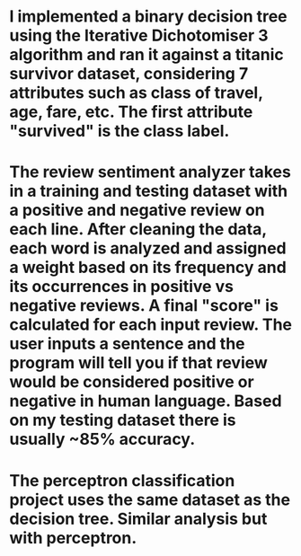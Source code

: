 # I implemented a binary decision tree using the Iterative Dichotomiser 3 algorithm and ran it against a titanic survivor dataset, considering 7 attributes such as class of travel, age, fare, etc. The first attribute "survived" is the class label.

# The review sentiment analyzer takes in a training and testing dataset with a positive and negative review on each line. After cleaning the data, each word is analyzed and assigned a weight based on its frequency and its occurrences in positive vs negative reviews. A final "score" is calculated for each input review. The user inputs a sentence and the program will tell you if that review would be considered positive or negative in human language. Based on my testing dataset there is usually ~85% accuracy.

# The perceptron classification project uses the same dataset as the decision tree. Similar analysis but with perceptron.

